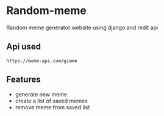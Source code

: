 # Random-meme
Random meme generator website using django and redit api

## Api used
```
https://meme-api.com/gimme
```
## Features
* generate new meme
* create a list of saved memes
* remove meme from saved list
